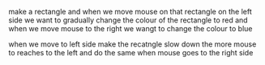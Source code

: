make a rectangle and when we move mouse on that rectangle on the left side we want to gradually change the colour of the rectangle to red and when we move mouse to the right 
we wangt to change the colour to blue

when we move to left side make the recatngle slow down the more  mouse to reaches to the left and do the same when mouse goes to the right side
